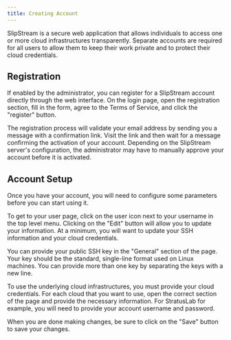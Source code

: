 ```yaml
---
title: Creating Account
---
```


SlipStream is a secure web application that allows individuals to
access one or more cloud infrastructures transparently.  Separate
accounts are required for all users to allow them to keep their work
private and to protect their cloud credentials.

## Registration

If enabled by the administrator, you can register for a SlipStream
account directly through the web interface.  On the login page, open
the registration section, fill in the form, agree to the Terms of
Service, and click the "register" button.

The registration process will validate your email address by sending
you a message with a confirmation link.  Visit the link and then wait
for a message confirming the activation of your account.  Depending on
the SlipStream server's configuration, the administrator may have to
manually approve your account before it is activated.

## Account Setup

Once you have your account, you will need to configure some parameters
before you can start using it.  

To get to your user page, click on the user icon next to your username
in the top level menu.  Clicking on the "Edit" button will allow you
to update your information.  At a minimum, you will want to update
your SSH information and your cloud credentials.

You can provide your public SSH key in the "General" section of the
page.  Your key should be the standard, single-line format used on
Linux machines.  You can provide more than one key by separating the
keys with a new line.

To use the underlying cloud infrastructures, you must provide your
cloud credentials.  For each cloud that you want to use, open the
correct section of the page and provide the necessary information.
For StratusLab for example, you will need to provide your account
username and password.

When you are done making changes, be sure to click on the "Save"
button to save your changes.